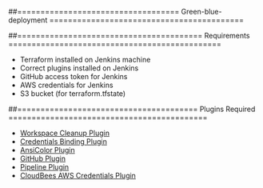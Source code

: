 ##=================================== Green-blue-deployment ==========================================

##======================================== Requirements ==============================================

* Terraform installed on Jenkins machine
* Correct plugins installed on Jenkins
* GitHub access token for Jenkins
* AWS credentials for Jenkins
* S3 bucket (for terraform.tfstate)

##======================================= Plugins Required ===========================================

* [Workspace Cleanup Plugin](https://wiki.jenkins.io/display/JENKINS/Workspace+Cleanup+Plugin)
* [Credentials Binding Plugin](https://wiki.jenkins.io/display/JENKINS/Credentials+Binding+Plugin)
* [AnsiColor Plugin](https://wiki.jenkins.io/display/JENKINS/AnsiColor+Plugin)
* [GitHub Plugin](https://wiki.jenkins.io/display/JENKINS/GitHub+Plugin)
* [Pipeline Plugin](https://wiki.jenkins.io/display/JENKINS/Pipeline+Plugin)
* [CloudBees AWS Credentials Plugin](https://wiki.jenkins.io/display/JENKINS/CloudBees+AWS+Credentials+Plugin)
